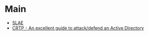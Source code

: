 ---
---
# Main

  * [SLAE](/SLAE/Main.md)
  * [CRTP - An excellent guide to attack/defend an Active Directory](/CRTP/crtp.md)
